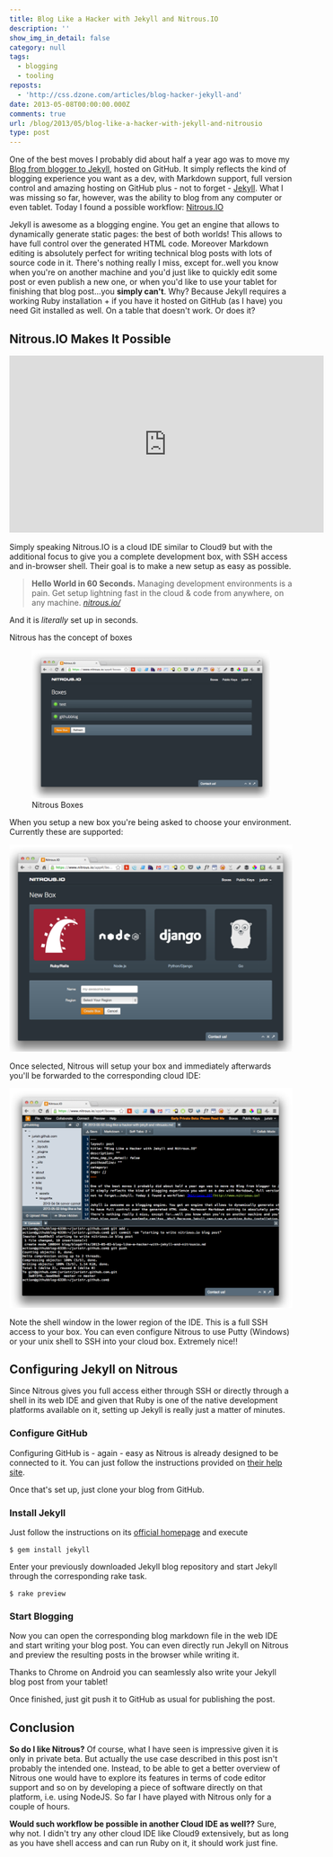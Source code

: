 ```yaml
---
title: Blog Like a Hacker with Jekyll and Nitrous.IO
description: ''
show_img_in_detail: false
category: null
tags:
  - blogging
  - tooling
reposts:
  - 'http://css.dzone.com/articles/blog-hacker-jekyll-and'
date: 2013-05-08T00:00:00.000Z
comments: true
url: /blog/2013/05/blog-like-a-hacker-with-jekyll-and-nitrousio
type: post
---
```


One of the best moves I probably did about half a year ago was to move my [Blog from blogger to Jekyll](/blog/2012/09/im-relocating-my-domain-site-and-blog/), hosted on GitHub.
It simply reflects the kind of blogging experience you want as a dev, with Markdown support, full version control and amazing hosting on GitHub plus - not to forget - [Jekyll](http://jekyllrb.com/). What I was missing so far, however, was the ability to blog from any computer or even tablet. Today I found a possible workflow: [Nitrous.IO](https://www.nitrous.io/)

Jekyll is awesome as a blogging engine. You get an engine that allows to dynamically generate static pages: the best of both worlds! This allows
to have full control over the generated HTML code. Moreover Markdown editing is absolutely perfect for writing technical blog posts with lots of source code in it. 
There's nothing really I miss, except for..well you know when you're on another machine and you'd just like to quickly edit some post or even publish a new one, or when you'd like to use your tablet for finishing
that blog post...you **simply can't**. Why? Because Jekyll requires a working Ruby installation + if you have it hosted on GitHub (as I have) you need Git installed
as well. On a table that doesn't work. Or does it?

## Nitrous.IO Makes It Possible

<iframe width="560" height="315" src="http://www.youtube.com/embed/7X6IvkgkC7k" frameborder="0" allowfullscreen="allowfullscreen"> </iframe>

Simply speaking Nitrous.IO is a cloud IDE similar to Cloud9 but with the additional focus to give you a complete development box, with SSH access and in-browser shell. Their goal is to make a new setup as easy as possible.

> **Hello World in 60 Seconds.** Managing development environments is a pain. Get setup lightning fast in the cloud & code from anywhere, on any machine. <cite><a href="https://www.nitrous.io/">nitrous.io/</a></cite>

And it is _literally_ set up in seconds.

Nitrous has the concept of boxes

<figure>
    <img src="/blog/assets/imgs/nitrousio_boxes.png" />
    <figcaption>Nitrous Boxes</figcaption>
</figure>

When you setup a new box you're being asked to choose your environment. Currently these are supported:

![](/blog/assets/imgs/nitrousio_envselection.png)

Once selected, Nitrous will setup your box and immediately afterwards you'll be forwarded to the corresponding cloud IDE:

![](/blog/assets/imgs/nitrousio_ide.png)

Note the shell window in the lower region of the IDE. This is a full SSH access to your box. You can even configure Nitrous to use Putty (Windows) or your unix shell to SSH into your cloud box. Extremely nice!!

## Configuring Jekyll on Nitrous

Since Nitrous gives you full access either through SSH or directly through a shell in its web IDE and given that Ruby is one of the native development platforms available on it, setting up Jekyll is really just a matter of minutes.

### Configure GitHub

Configuring GitHub is - again - easy as Nitrous is already designed to be connected to it. You can just follow the instructions provided on [their help site](http://help.nitrous.io/github-add-key/).

Once that's set up, just clone your blog from GitHub.

### Install Jekyll

Just follow the instructions on its [official homepage](http://jekyllrb.com) and execute

    $ gem install jekyll

Enter your previously downloaded Jekyll blog repository and start Jekyll through the corresponding rake task.

    $ rake preview

### Start Blogging

Now you can open the corresponding blog markdown file in the web IDE and start writing your blog post. You can even directly run Jekyll on Nitrous and preview the resulting posts in the browser while writing it.

Thanks to Chrome on Android you can seamlessly also write your Jekyll blog post from your tablet!

Once finished, just git push it to GitHub as usual for publishing the post.

## Conclusion

**So do I like Nitrous?** Of course, what I have seen is impressive given it is only in private beta. But actually the use case described in this post isn't probably the intended one. Instead, to be able to get a better overview of Nitrous one would have to explore its features in terms of code editor support and so on by developing a piece of software directly on that platform, i.e. using NodeJS. So far I have played with Nitrous only for a couple of hours.

**Would such workflow be possible in another Cloud IDE as well??** Sure, why not. I didn't try any other cloud IDE like Cloud9 extensively, but as long as you have shell access and can run Ruby on it, it should work just fine.
